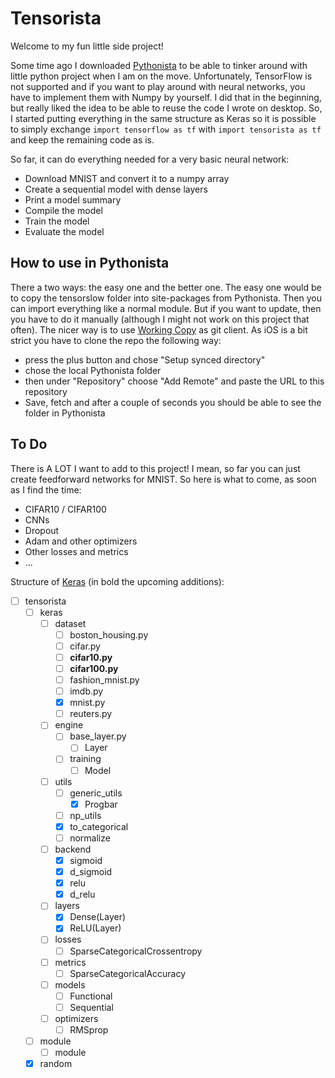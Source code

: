 # Tensorista

Welcome to my fun little side project!

Some time ago I downloaded [Pythonista](http://omz-software.com/pythonista/) to be able to tinker around with little python project when I am on the move. Unfortunately, TensorFlow is not supported and if you want to play around with neural networks, you have to implement them with Numpy by yourself. I did that in the beginning, but really liked the idea to be able to reuse the code I wrote on desktop. So, I started putting everything in the same structure as Keras so it is possible to simply exchange ```import tensorflow as tf``` with ```import tensorista as tf``` and keep the remaining code as is.

So far, it can do everything needed for a very basic neural network:
- Download MNIST and convert it to a numpy array
- Create a sequential model with dense layers
- Print a model summary
- Compile the model
- Train the model
- Evaluate the model


## How to use in Pythonista

There a two ways: the easy one and the better one. The easy one would be to copy the tensorslow folder into site-packages from Pythonista. Then you can import everything like a normal module. But if you want to update, then you have to do it manually (although I might not work on this project that often). The nicer way is to use [Working Copy](https://workingcopy.app/) as git client. As iOS is a bit strict you have to clone the repo the following way:
- press the plus button and chose "Setup synced directory"
- chose the local Pythonista folder
- then under "Repository" choose "Add Remote" and paste the URL to this repository
- Save, fetch and after a couple of seconds you should be able to see the folder in Pythonista


## To Do

There is A LOT I want to add to this project! I mean, so far you can just create feedforward networks for MNIST. So here is what to come, as soon as I find the time:
- CIFAR10 / CIFAR100
- CNNs
- Dropout
- Adam and other optimizers
- Other losses and metrics
- ...

Structure of [Keras](https://github.com/keras-team/keras/tree/master/keras) (in bold the upcoming additions):
- [ ] tensorista
  - [ ] keras
    - [ ] dataset
      - [ ] boston_housing.py
      - [ ] cifar.py
      - [ ] **cifar10.py**
      - [ ] **cifar100.py**
      - [ ] fashion_mnist.py
      - [ ] imdb.py
      - [x] mnist.py
      - [ ] reuters.py
    - [ ] engine
      - [ ] base_layer.py
        - [ ] Layer
      - [ ] training
        - [ ] Model
    - [ ] utils
      - [ ] generic_utils
        - [x] Progbar
       - [ ] np_utils
        - [x] to_categorical
        - [ ] normalize
    - [ ] backend
      - [x] sigmoid
      - [x] d_sigmoid
      - [x] relu
      - [x] d_relu
    - [ ] layers
      - [x] Dense(Layer)
      - [x] ReLU(Layer)
    - [ ] losses
      - [ ] SparseCategoricalCrossentropy
    - [ ] metrics
      - [ ] SparseCategoricalAccuracy
    - [ ] models
      - [ ] Functional
      - [ ] Sequential
    - [ ] optimizers
      - [ ] RMSprop
  - [ ] module
    - [ ] module
  - [x] random
